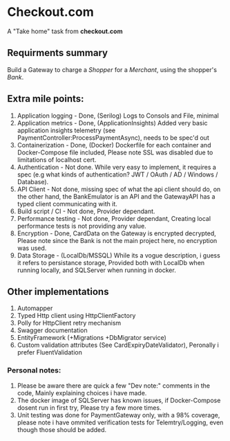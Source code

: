 # Checkout.com
A "Take home" task from **checkout.com**

## Requirments summary

Build a Gateway to charge a _Shopper_ for a _Merchant_, using the shopper's _Bank_.

## Extra mile points:

1. Application logging - Done, (Serilog) Logs to Consols and File, minimal
2. Application metrics - Done, (ApplicationInsights) Added very basic application insights telemetry (see PaymentController:ProcessPaymentAsync), needs to be spec'd out
3. Containerization    - Done, (Docker) Dockerfile for each container and Docker-Compose file included, Please note SSL was disabled due to limitations of localhost cert.
4. Authentication      - Not done. While very easy to implement, it requires a spec (e.g what kinds of authentication? JWT / OAuth / AD / Windows / Database).
5. API Client          - Not done, missing spec of what the api client should do, on the other hand, the BankEmulator is an API and the GatewayAPI has a typed client communicating with it.
6. Build script / CI   - Not done, Provider dependant.
7. Performance testing - Not done, Provider dependant, Creating local performance tests is not providing any value.
8. Encryption          - Done, CardData on the Gateway is encrypted decrypted, Please note since the Bank is not the main project here, no encryption was used.
9. Data Storage        - (LocalDb/MSSQL) While its a vogue description, i guess it refers to persistance storage, Provided both with LocalDb when running locally, and SQLServer when running in docker.

## Other implementations
1. Automapper
2. Typed Http client using HttpClientFactory
3. Polly for HttpClient retry mechanism
4. Swagger documentation
5. EntityFramework (+Migrations +DbMigrator service)
6. Custom validation attributes (See CardExpiryDateValidator), Peronally i prefer FluentValidation

### Personal notes:
1. Please be aware there are quick a few "Dev note:" comments in the code, Mainly explaining choices i have made.
2. The docker image of SQLServer has known issues, if Docker-Compose dosent run in first try, Please try a few more times.
3. Unit testing was done for PaymentGateway only, with a 98% coverage, please note i have ommited verification tests for Telemtry/Logging, even though those should be added.

